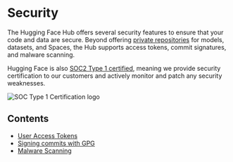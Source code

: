# Security

The Hugging Face Hub offers several security features to ensure that your code and data are secure. Beyond offering [private repositories](./repositories-settings#private-repositories) for models, datasets, and Spaces, the Hub supports access tokens, commit signatures, and malware scanning.

Hugging Face is also [SOC2 Type 1 certified](https://us.aicpa.org/interestareas/frc/assuranceadvisoryservices/aicpasoc1report.html), meaning we provide security certification to our customers and actively monitor and patch any security weaknesses.

![SOC Type 1 Certification logo](https://huggingface.co/datasets/huggingface/documentation-images/resolve/main/hub/security-soc-1.jpeg)

## Contents

- [User Access Tokens](./security-tokens)
- [Signing commits with GPG](./security-gpg)
- [Malware Scanning](./security-malware)
